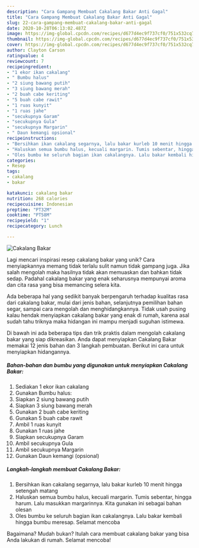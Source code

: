 ```yaml
---
description: "Cara Gampang Membuat Cakalang Bakar Anti Gagal"
title: "Cara Gampang Membuat Cakalang Bakar Anti Gagal"
slug: 22-cara-gampang-membuat-cakalang-bakar-anti-gagal
date: 2020-10-28T06:13:02.487Z
image: https://img-global.cpcdn.com/recipes/d677d4ec9f737cf0/751x532cq70/cakalang-bakar-foto-resep-utama.jpg
thumbnail: https://img-global.cpcdn.com/recipes/d677d4ec9f737cf0/751x532cq70/cakalang-bakar-foto-resep-utama.jpg
cover: https://img-global.cpcdn.com/recipes/d677d4ec9f737cf0/751x532cq70/cakalang-bakar-foto-resep-utama.jpg
author: Clayton Carson
ratingvalue: 4
reviewcount: 7
recipeingredient:
- "1 ekor ikan cakalang"
- " Bumbu halus"
- "2 siung bawang putih"
- "3 siung bawang merah"
- "2 buah cabe keriting"
- "5 buah cabe rawit"
- "1 ruas kunyit"
- "1 ruas jahe"
- "secukupnya Garam"
- "secukupnya Gula"
- "secukupnya Margarin"
- " Daun kemangi opsional"
recipeinstructions:
- "Bersihkan ikan cakalang segarnya, lalu bakar kurleb 10 menit hingga setengah matang"
- "Haluskan semua bumbu halus, kecuali margarin. Tumis sebentar, hingga harum. Lalu masukkan margarinnya. Kita gunakan ini sebagai bahan olesan"
- "Oles bumbu ke seluruh bagian ikan cakalangnya. Lalu bakar kembali hingga bumbu meresap. Selamat mencoba"
categories:
- Resep
tags:
- cakalang
- bakar

katakunci: cakalang bakar 
nutrition: 268 calories
recipecuisine: Indonesian
preptime: "PT32M"
cooktime: "PT58M"
recipeyield: "1"
recipecategory: Lunch

---
```



![Cakalang Bakar](https://img-global.cpcdn.com/recipes/d677d4ec9f737cf0/751x532cq70/cakalang-bakar-foto-resep-utama.jpg)

Lagi mencari inspirasi resep cakalang bakar yang unik? Cara menyiapkannya memang tidak terlalu sulit namun tidak gampang juga. Jika salah mengolah maka hasilnya tidak akan memuaskan dan bahkan tidak sedap. Padahal cakalang bakar yang enak seharusnya mempunyai aroma dan cita rasa yang bisa memancing selera kita.

Ada beberapa hal yang sedikit banyak berpengaruh terhadap kualitas rasa dari cakalang bakar, mulai dari jenis bahan, selanjutnya pemilihan bahan segar, sampai cara mengolah dan menghidangkannya. Tidak usah pusing kalau hendak menyiapkan cakalang bakar yang enak di rumah, karena asal sudah tahu triknya maka hidangan ini mampu menjadi suguhan istimewa.




Di bawah ini ada beberapa tips dan trik praktis dalam mengolah cakalang bakar yang siap dikreasikan. Anda dapat menyiapkan Cakalang Bakar memakai 12 jenis bahan dan 3 langkah pembuatan. Berikut ini cara untuk menyiapkan hidangannya.

<!--inarticleads1-->

##### Bahan-bahan dan bumbu yang digunakan untuk menyiapkan Cakalang Bakar:

1. Sediakan 1 ekor ikan cakalang
1. Gunakan  Bumbu halus:
1. Siapkan 2 siung bawang putih
1. Siapkan 3 siung bawang merah
1. Gunakan 2 buah cabe keriting
1. Gunakan 5 buah cabe rawit
1. Ambil 1 ruas kunyit
1. Gunakan 1 ruas jahe
1. Siapkan secukupnya Garam
1. Ambil secukupnya Gula
1. Ambil secukupnya Margarin
1. Gunakan  Daun kemangi (opsional)




<!--inarticleads2-->

##### Langkah-langkah membuat Cakalang Bakar:

1. Bersihkan ikan cakalang segarnya, lalu bakar kurleb 10 menit hingga setengah matang
1. Haluskan semua bumbu halus, kecuali margarin. Tumis sebentar, hingga harum. Lalu masukkan margarinnya. Kita gunakan ini sebagai bahan olesan
1. Oles bumbu ke seluruh bagian ikan cakalangnya. Lalu bakar kembali hingga bumbu meresap. Selamat mencoba




Bagaimana? Mudah bukan? Itulah cara membuat cakalang bakar yang bisa Anda lakukan di rumah. Selamat mencoba!
